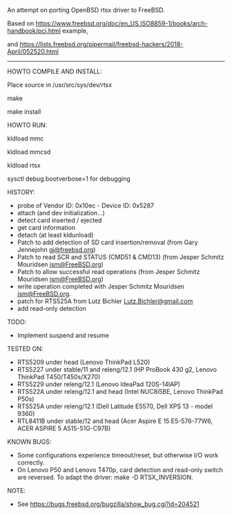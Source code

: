 
An attempt on porting OpenBSD rtsx driver to FreeBSD.

Based on https://www.freebsd.org/doc/en_US.ISO8859-1/books/arch-handbook/pci.html example,

and https://lists.freebsd.org/pipermail/freebsd-hackers/2018-April/052520.html

--------------------------------------------------------------------------

HOWTO COMPILE AND INSTALL:

Place source in /usr/src/sys/dev/rtsx

make

make install

HOWTO RUN:

kldload mmc

kldload mmcsd

kldload rtsx

sysctl debug.bootverbose=1 for debugging

HISTORY:

 - probe of Vendor ID: 0x10ec - Device ID: 0x5287
 - attach (and dev initialization...)
 - detect card inserted / ejected
 - get card information
 - detach (at least kldunload)
 - Patch to add detection of SD card insertion/removal (from Gary Jennejohn <gj@freebsd.org>)
 - Patch to read SCR and STATUS (CMD51 & CMD13) (from Jesper Schmitz Mouridsen <jsm@FreeBSD.org>)
 - Patch to allow successful read operations (from Jesper Schmitz Mouridsen <jsm@FreeBSD.org>)
 - write operation completed with Jesper Schmitz Mouridsen <jsm@FreeBSD.org>.
 - patch for RTS525A from Lutz Bichler <Lutz.Bichler@gmail.com>
 - add read-only detection

TODO:

 - Implement suspend and resume

TESTED ON:

 - RTS5209 under head (Lenovo ThinkPad L520)
 - RTS5227 under stable/11 and releng/12.1
   (HP ProBook 430 g2, Lenovo ThinkPad T450/T450s/X270)
 - RTS5229 under releng/12.1 (Lenovo IdeaPad 120S-14IAP)
 - RTS522A under releng/12.1 and head (Intel NUC8i5BE, Lenovo ThinkPad P50s)
 - RTS525A under releng/12.1 (Dell Latitude E5570, Dell XPS 13 - model 9360)
 - RTL8411B under stable/12 and head
   (Acer Aspire E 15 E5-576-77W6, ACER ASPIRE 5 A515-51G-C97B)

KNOWN BUGS:

 - Some configurations experience timeout/reset, but otherwise I/O work correctly.
 - On Lenovo P50 and Lenovo T470p, card detection and read-only switch are reversed.
   To adapt the driver: make -D RTSX_INVERSION.

NOTE:
 
 - See https://bugs.freebsd.org/bugzilla/show_bug.cgi?id=204521
